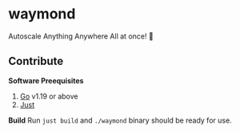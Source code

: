 # waymond
Autoscale Anything Anywhere All at once! :eyes:


## Contribute

**Software Preequisites**
1. [Go](https://go.dev/) v1.19 or above
1. [Just](https://github.com/casey/just)

**Build**
Run `just build` and `./waymond` binary should be ready for use.